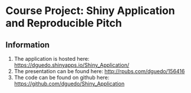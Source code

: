 Course Project: Shiny Application and Reproducible Pitch
=====================================

Information
-------------------------------
1. The application is hosted here: https://dguedo.shinyapps.io/Shiny_Application/
2. The presentation can be found here: http://rpubs.com/dguedo/156416
3. The code can be found on github here: https://github.com/dguedo/Shiny_Application

